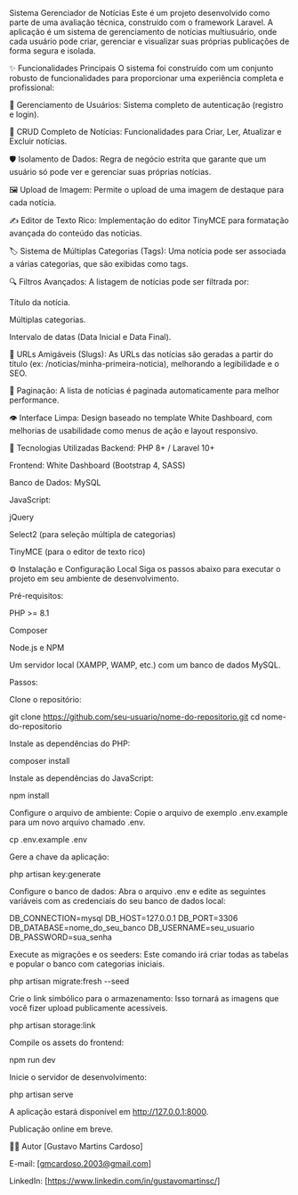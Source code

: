 Sistema Gerenciador de Notícias
Este é um projeto desenvolvido como parte de uma avaliação técnica, construído com o framework Laravel. A aplicação é um sistema de gerenciamento de notícias multiusuário, onde cada usuário pode criar, gerenciar e visualizar suas próprias publicações de forma segura e isolada.

✨ Funcionalidades Principais
O sistema foi construído com um conjunto robusto de funcionalidades para proporcionar uma experiência completa e profissional:

🔐 Gerenciamento de Usuários: Sistema completo de autenticação (registro e login).

📝 CRUD Completo de Notícias: Funcionalidades para Criar, Ler, Atualizar e Excluir notícias.

🛡️ Isolamento de Dados: Regra de negócio estrita que garante que um usuário só pode ver e gerenciar suas próprias notícias.

🖼️ Upload de Imagem: Permite o upload de uma imagem de destaque para cada notícia.

✍️ Editor de Texto Rico: Implementação do editor TinyMCE para formatação avançada do conteúdo das notícias.

🏷️ Sistema de Múltiplas Categorias (Tags): Uma notícia pode ser associada a várias categorias, que são exibidas como tags.

🔍 Filtros Avançados: A listagem de notícias pode ser filtrada por:

Título da notícia.

Múltiplas categorias.

Intervalo de datas (Data Inicial e Data Final).

🔗 URLs Amigáveis (Slugs): As URLs das notícias são geradas a partir do título (ex: /noticias/minha-primeira-noticia), melhorando a legibilidade e o SEO.

📄 Paginação: A lista de notícias é paginada automaticamente para melhor performance.

👁️ Interface Limpa: Design baseado no template White Dashboard, com melhorias de usabilidade como menus de ação e layout responsivo.

🚀 Tecnologias Utilizadas
Backend: PHP 8+ / Laravel 10+

Frontend: White Dashboard (Bootstrap 4, SASS)

Banco de Dados: MySQL

JavaScript:

jQuery

Select2 (para seleção múltipla de categorias)

TinyMCE (para o editor de texto rico)

⚙️ Instalação e Configuração Local
Siga os passos abaixo para executar o projeto em seu ambiente de desenvolvimento.

Pré-requisitos:

PHP >= 8.1

Composer

Node.js e NPM

Um servidor local (XAMPP, WAMP, etc.) com um banco de dados MySQL.

Passos:

Clone o repositório:

git clone https://github.com/seu-usuario/nome-do-repositorio.git
cd nome-do-repositorio

Instale as dependências do PHP:

composer install

Instale as dependências do JavaScript:

npm install

Configure o arquivo de ambiente:
Copie o arquivo de exemplo .env.example para um novo arquivo chamado .env.

cp .env.example .env

Gere a chave da aplicação:

php artisan key:generate

Configure o banco de dados:
Abra o arquivo .env e edite as seguintes variáveis com as credenciais do seu banco de dados local:

DB_CONNECTION=mysql
DB_HOST=127.0.0.1
DB_PORT=3306
DB_DATABASE=nome_do_seu_banco
DB_USERNAME=seu_usuario
DB_PASSWORD=sua_senha

Execute as migrações e os seeders:
Este comando irá criar todas as tabelas e popular o banco com categorias iniciais.

php artisan migrate:fresh --seed

Crie o link simbólico para o armazenamento:
Isso tornará as imagens que você fizer upload publicamente acessíveis.

php artisan storage:link

Compile os assets do frontend:

npm run dev

Inicie o servidor de desenvolvimento:

php artisan serve

A aplicação estará disponível em http://127.0.0.1:8000.

Publicação online em breve.

👨‍💻 Autor
[Gustavo Martins Cardoso]

E-mail: [gmcardoso.2003@gmail.com]

LinkedIn: [https://www.linkedin.com/in/gustavomartinsc/]